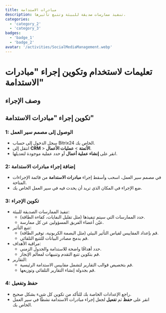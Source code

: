 ```yaml
---
title: مبادرات الاستدامة
description: تنفيذ ممارسات صديقة للبيئة وتتبع تأثيرها.
categories: 
  - 'category_2'
  - 'category_3'
badges: 
  - 'badge_1'
  - 'badge_2'
avatar: '/activities/SocialMediaManagement.webp'
---
```


# تعليمات لاستخدام وتكوين إجراء "مبادرات الاستدامة"

## وصف الإجراء

## **تكوين إجراء "مبادرات الاستدامة"**

### 1: الوصول إلى مصمم سير العمل
- سجل الدخول إلى حساب Bitrix24 الخاص بك.
- انتقل إلى **CRM** > **الأتمتة** > **عمليات الأعمال**.
- انقر على **إنشاء عملية أعمال** أو حدد عملية موجودة لتعديلها.

### 2: إضافة إجراء مبادرات الاستدامة
- في مصمم سير العمل، اسحب وأسقط إجراء **مبادرات الاستدامة** من قائمة الإجراءات المتاحة.
- ضع الإجراء في المكان الذي تريد أن يحدث فيه في سير العمل الخاص بك.

### 3: تكوين الإجراء
- تنفيذ الممارسات الصديقة للبيئة:
  - حدد الممارسات التي سيتم تنفيذها (مثل تقليل النفايات، كفاءة الطاقة).
  - عيّن أعضاء الفريق المسؤولين عن كل ممارسة.
- تتبع التأثير:
  - قم بإعداد المقاييس لقياس التأثير البيئي (مثل البصمة الكربونية، توفير الطاقة).
  - قم بدمج مصادر البيانات للتتبع التلقائي.
- مراقبة الأهداف:
  - حدد أهدافًا واضحة للاستدامة والجدول الزمني.
  - قم بتكوين تتبع التقدم وتنبيهات لمعالم الإنجاز.
- التقارير:
  - قم بتخصيص قوالب التقارير لتشمل مقاييس الاستدامة الرئيسية.
  - قم بجدولة إنشاء التقارير التلقائي وتوزيعها.

### 4: حفظ وتفعيل
- راجع الإعدادات الخاصة بك للتأكد من تكوين كل شيء بشكل صحيح.
- انقر على **حفظ** ثم **تفعيل** لجعل إجراء مبادرات الاستدامة نشطًا في سير العمل الخاص بك.
